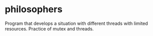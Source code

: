 # philosophers
Program that develops a situation with different threads with limited resources. Practice of mutex and threads.
